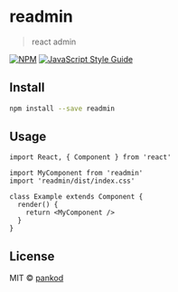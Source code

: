 # readmin

> react admin

[![NPM](https://img.shields.io/npm/v/readmin.svg)](https://www.npmjs.com/package/readmin) [![JavaScript Style Guide](https://img.shields.io/badge/code_style-standard-brightgreen.svg)](https://standardjs.com)

## Install

```bash
npm install --save readmin
```

## Usage

```tsx
import React, { Component } from 'react'

import MyComponent from 'readmin'
import 'readmin/dist/index.css'

class Example extends Component {
  render() {
    return <MyComponent />
  }
}
```

## License

MIT © [pankod](https://github.com/pankod)
